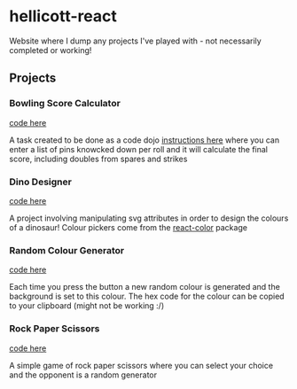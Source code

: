 # hellicott-react

Website where I dump any projects I've played with - not necessarily completed or working!

## Projects
### Bowling Score Calculator
[code here](/hellicott/src/projects/bowlingScore.js)

A task created to be done as a code dojo [instructions here](/hellicott/src/projects/bowlingTask.md) where you can enter a list of pins knowcked down per roll and it will calculate the final score, including doubles from spares and strikes

### Dino Designer
[code here](/hellicott/src/projects/svgDino.js)

A project involving manipulating svg attributes in order to design the colours of a dinosaur! Colour pickers come from the [react-color](https://www.npmjs.com/package/react-color) package

### Random Colour Generator
[code here](/hellicott/src/projects/randomColour.js)

Each time you press the button a new random colour is generated and the background is set to this colour. The hex code for the colour can be copied to your clipboard (might not be working :/)

### Rock Paper Scissors
[code here](/hellicott/src/projects/rockPaperScissors.js)

A simple game of rock paper scissors where you can select your choice and the opponent is a random generator

